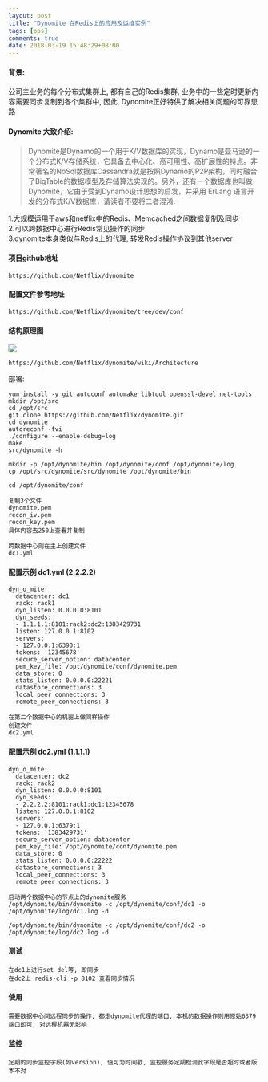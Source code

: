 ```yaml
---
layout: post
title: "Dynomite 在Redis上的应用及运维实例"
tags: [ops]
comments: true
date: 2018-03-19 15:48:29+08:00
---
```


#### 背景:
公司主业务的每个分布式集群上, 都有自己的Redis集群, 业务中的一些定时更新内容需要同步复制到各个集群中, 因此, Dynomite正好特供了解决相关问题的可靠思路


#### Dynomite 大致介绍:
> Dynomite是Dynamo的一个用于K/V数据库的实现，Dynamo是亚马逊的一个分布式K/V存储系统，它具备去中心化、高可用性、高扩展性的特点。非常著名的NoSql数据库Cassandra就是按照Dynamo的P2P架构，同时融合了BigTable的数据模型及存储算法实现的。另外，还有一个数据库也叫做Dynomite，它由于受到Dynamo设计思想的启发，并采用 ErLang 语言开发的分布式K/V数据库，请读者不要将二者混淆.

1.大规模运用于aws和netflix中的Redis、Memcached之间数据复制及同步  
2.可以跨数据中心进行Redis常见操作的同步   
3.dynomite本身类似与Redis上的代理, 转发Redis操作协议到其他server   


#### 项目github地址
```
https://github.com/Netflix/dynomite
```
#### 配置文件参考地址
```
https://github.com/Netflix/dynomite/tree/dev/conf
```
#### 结构原理图
![](https://github.com/Netflix/dynomite/wiki/images/dynomite-architecture.png)
```
https://github.com/Netflix/dynomite/wiki/Architecture
```


部署:
```
yum install -y git autoconf automake libtool openssl-devel net-tools
mkdir /opt/src
cd /opt/src
git clone https://github.com/Netflix/dynomite.git
cd dynomite
autoreconf -fvi
./configure --enable-debug=log
make
src/dynomite -h

mkdir -p /opt/dynomite/bin /opt/dynomite/conf /opt/dynomite/log
cp /opt/src/dynomite/src/dynomite /opt/dynomite/bin

cd /opt/dynomite/conf

复制3个文件
dynomite.pem
recon_iv.pem
recon_key.pem
具体内容去250上查看并复制

跨数据中心则在主上创建文件
dc1.yml
```
#### 配置示例 dc1.yml (2.2.2.2)
```
dyn_o_mite:
  datacenter: dc1
  rack: rack1
  dyn_listen: 0.0.0.0:8101
  dyn_seeds:
  - 1.1.1.1:8101:rack2:dc2:1383429731
  listen: 127.0.0.1:8102
  servers:
  - 127.0.0.1:6390:1
  tokens: '12345678'
  secure_server_option: datacenter
  pem_key_file: /opt/dynomite/conf/dynomite.pem
  data_store: 0
  stats_listen: 0.0.0.0:22221
  datastore_connections: 3
  local_peer_connections: 3
  remote_peer_connections: 3
```

```
在第二个数据中心的机器上做同样操作
创建文件
dc2.yml
```

#### 配置示例 dc2.yml (1.1.1.1)
```
dyn_o_mite:
  datacenter: dc2
  rack: rack2
  dyn_listen: 0.0.0.0:8101
  dyn_seeds:
  - 2.2.2.2:8101:rack1:dc1:12345678
  listen: 127.0.0.1:8102
  servers:
  - 127.0.0.1:6379:1
  tokens: '1383429731'
  secure_server_option: datacenter
  pem_key_file: /opt/dynomite/conf/dynomite.pem
  data_store: 0
  stats_listen: 0.0.0.0:22222
  datastore_connections: 3
  local_peer_connections: 3
  remote_peer_connections: 3
```


```
启动两个数据中心的节点上的dynomite服务
/opt/dynomite/bin/dynomite -c /opt/dynomite/conf/dc1 -o /opt/dynomite/log/dc1.log -d

/opt/dynomite/bin/dynomite -c /opt/dynomite/conf/dc2 -o /opt/dynomite/log/dc2.log -d
```

#### 测试
```
在dc1上进行set del等, 即同步
在dc2上 redis-cli -p 8102 查看同步情况
```

#### 使用
```
需要数据中心间远程同步的操作, 都走dynomite代理的端口, 本机的数据操作则用原始6379端口即可, 对远程机器无影响
```

#### 监控
```
定期的同步监控字段(如version), 值可为时间戳, 监控服务定期检测此字段是否超时或者版本不对
```